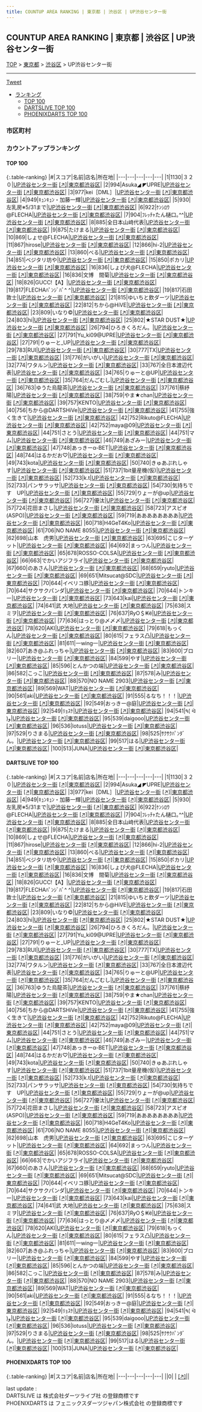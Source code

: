 ```yaml
---
title: COUNTUP AREA RANKING | 東京都 | 渋谷区 | UP渋谷センター街
---
```

## COUNTUP AREA RANKING | 東京都 | 渋谷区 | UP渋谷センター街

[TOP](/darts/rank/) > [東京都](/darts/rank/東京都/) > [渋谷区](/darts/rank/東京都/渋谷区/) > UP渋谷センター街

___

<a href="https://twitter.com/share?ref_src=twsrc%5Etfw" data-text="COUNTUP AREA RANKING | 東京都渋谷区UP渋谷センター街" class="twitter-share-button" data-hashtags="DARTSLIVE,PHOENIXDARTS,darts,ダーツ" data-show-count="false">Tweet</a>

* [ランキング](#カウントアップランキング)
    * [TOP 100](#top-100)
    * [DARTSLIVE TOP 100](#dartslive-top-100)
    * [PHOENIXDARTS TOP 100](#phoenixdarts-top-100)

### 市区町村

<ul>

</ul>

### カウントアップランキング

#### TOP 100



{:.table-ranking}
|#|スコア|名前|店名|所在地|
|---|---|---|---|---|
|1|1130|<span class="rank-name-dl">３２０</span>|<a href="/darts/rank/shops/405eb633b169baaf25d56fb0e5c39bac.html">UP渋谷センター街</a> <a href="https://search.dartslive.com/jp/shop/405eb633b169baaf25d56fb0e5c39bac">[↗]</a>|<a href="/darts/rank/東京都/渋谷区">東京都渋谷区</a>|
|2|994|<span class="rank-name-dl">Asuka◢ ◤UPRE</span>|<a href="/darts/rank/shops/405eb633b169baaf25d56fb0e5c39bac.html">UP渋谷センター街</a> <a href="https://search.dartslive.com/jp/shop/405eb633b169baaf25d56fb0e5c39bac">[↗]</a>|<a href="/darts/rank/東京都/渋谷区">東京都渋谷区</a>|
|3|977|<span class="rank-name-dl">kei［DML］</span>|<a href="/darts/rank/shops/405eb633b169baaf25d56fb0e5c39bac.html">UP渋谷センター街</a> <a href="https://search.dartslive.com/jp/shop/405eb633b169baaf25d56fb0e5c39bac">[↗]</a>|<a href="/darts/rank/東京都/渋谷区">東京都渋谷区</a>|
|4|949|<span class="rank-name-dl">ｷｭﾝｷｭﾝ・加藤一輝</span>|<a href="/darts/rank/shops/405eb633b169baaf25d56fb0e5c39bac.html">UP渋谷センター街</a> <a href="https://search.dartslive.com/jp/shop/405eb633b169baaf25d56fb0e5c39bac">[↗]</a>|<a href="/darts/rank/東京都/渋谷区">東京都渋谷区</a>|
|5|930|<span class="rank-name-dl">左乳房※5/31まで</span>|<a href="/darts/rank/shops/405eb633b169baaf25d56fb0e5c39bac.html">UP渋谷センター街</a> <a href="https://search.dartslive.com/jp/shop/405eb633b169baaf25d56fb0e5c39bac">[↗]</a>|<a href="/darts/rank/東京都/渋谷区">東京都渋谷区</a>|
|6|922|<span class="rank-name-dl">ｹﾝｼﾛｳ@FLECHA</span>|<a href="/darts/rank/shops/405eb633b169baaf25d56fb0e5c39bac.html">UP渋谷センター街</a> <a href="https://search.dartslive.com/jp/shop/405eb633b169baaf25d56fb0e5c39bac">[↗]</a>|<a href="/darts/rank/東京都/渋谷区">東京都渋谷区</a>|
|7|904|<span class="rank-name-dl">ﾌﾚｯﾁｬたん樋口｡^^</span>|<a href="/darts/rank/shops/405eb633b169baaf25d56fb0e5c39bac.html">UP渋谷センター街</a> <a href="https://search.dartslive.com/jp/shop/405eb633b169baaf25d56fb0e5c39bac">[↗]</a>|<a href="/darts/rank/東京都/渋谷区">東京都渋谷区</a>|
|8|885|<span class="rank-name-dl">全日本山﨑代表</span>|<a href="/darts/rank/shops/405eb633b169baaf25d56fb0e5c39bac.html">UP渋谷センター街</a> <a href="https://search.dartslive.com/jp/shop/405eb633b169baaf25d56fb0e5c39bac">[↗]</a>|<a href="/darts/rank/東京都/渋谷区">東京都渋谷区</a>|
|9|875|<span class="rank-name-dl">たけまる</span>|<a href="/darts/rank/shops/405eb633b169baaf25d56fb0e5c39bac.html">UP渋谷センター街</a> <a href="https://search.dartslive.com/jp/shop/405eb633b169baaf25d56fb0e5c39bac">[↗]</a>|<a href="/darts/rank/東京都/渋谷区">東京都渋谷区</a>|
|10|869|<span class="rank-name-dl">しょせ@FLECHA</span>|<a href="/darts/rank/shops/405eb633b169baaf25d56fb0e5c39bac.html">UP渋谷センター街</a> <a href="https://search.dartslive.com/jp/shop/405eb633b169baaf25d56fb0e5c39bac">[↗]</a>|<a href="/darts/rank/東京都/渋谷区">東京都渋谷区</a>|
|11|867|<span class="rank-name-dl">hirose</span>|<a href="/darts/rank/shops/405eb633b169baaf25d56fb0e5c39bac.html">UP渋谷センター街</a> <a href="https://search.dartslive.com/jp/shop/405eb633b169baaf25d56fb0e5c39bac">[↗]</a>|<a href="/darts/rank/東京都/渋谷区">東京都渋谷区</a>|
|12|866|<span class="rank-name-dl">hi-2</span>|<a href="/darts/rank/shops/405eb633b169baaf25d56fb0e5c39bac.html">UP渋谷センター街</a> <a href="https://search.dartslive.com/jp/shop/405eb633b169baaf25d56fb0e5c39bac">[↗]</a>|<a href="/darts/rank/東京都/渋谷区">東京都渋谷区</a>|
|13|860|<span class="rank-name-dl">べる</span>|<a href="/darts/rank/shops/405eb633b169baaf25d56fb0e5c39bac.html">UP渋谷センター街</a> <a href="https://search.dartslive.com/jp/shop/405eb633b169baaf25d56fb0e5c39bac">[↗]</a>|<a href="/darts/rank/東京都/渋谷区">東京都渋谷区</a>|
|14|851|<span class="rank-name-dl">ベジタリ坊や</span>|<a href="/darts/rank/shops/405eb633b169baaf25d56fb0e5c39bac.html">UP渋谷センター街</a> <a href="https://search.dartslive.com/jp/shop/405eb633b169baaf25d56fb0e5c39bac">[↗]</a>|<a href="/darts/rank/東京都/渋谷区">東京都渋谷区</a>|
|15|850|<span class="rank-name-dl">ポカリ</span>|<a href="/darts/rank/shops/405eb633b169baaf25d56fb0e5c39bac.html">UP渋谷センター街</a> <a href="https://search.dartslive.com/jp/shop/405eb633b169baaf25d56fb0e5c39bac">[↗]</a>|<a href="/darts/rank/東京都/渋谷区">東京都渋谷区</a>|
|16|836|<span class="rank-name-dl">しょぴ犬@FLECHA</span>|<a href="/darts/rank/shops/405eb633b169baaf25d56fb0e5c39bac.html">UP渋谷センター街</a> <a href="https://search.dartslive.com/jp/shop/405eb633b169baaf25d56fb0e5c39bac">[↗]</a>|<a href="/darts/rank/東京都/渋谷区">東京都渋谷区</a>|
|16|836|<span class="rank-name-dl">文博　間菊</span>|<a href="/darts/rank/shops/405eb633b169baaf25d56fb0e5c39bac.html">UP渋谷センター街</a> <a href="https://search.dartslive.com/jp/shop/405eb633b169baaf25d56fb0e5c39bac">[↗]</a>|<a href="/darts/rank/東京都/渋谷区">東京都渋谷区</a>|
|18|826|<span class="rank-name-dl">GUCC!【A】</span>|<a href="/darts/rank/shops/405eb633b169baaf25d56fb0e5c39bac.html">UP渋谷センター街</a> <a href="https://search.dartslive.com/jp/shop/405eb633b169baaf25d56fb0e5c39bac">[↗]</a>|<a href="/darts/rank/東京都/渋谷区">東京都渋谷区</a>|
|19|817|<span class="rank-name-dl">FLECHAﾊﾟﾝｼﾞﾊﾞ^ ^</span>|<a href="/darts/rank/shops/405eb633b169baaf25d56fb0e5c39bac.html">UP渋谷センター街</a> <a href="https://search.dartslive.com/jp/shop/405eb633b169baaf25d56fb0e5c39bac">[↗]</a>|<a href="/darts/rank/東京都/渋谷区">東京都渋谷区</a>|
|19|817|<span class="rank-name-dl">石田 敦士</span>|<a href="/darts/rank/shops/405eb633b169baaf25d56fb0e5c39bac.html">UP渋谷センター街</a> <a href="https://search.dartslive.com/jp/shop/405eb633b169baaf25d56fb0e5c39bac">[↗]</a>|<a href="/darts/rank/東京都/渋谷区">東京都渋谷区</a>|
|21|815|<span class="rank-name-dl">ゆいちと飲ダーツ</span>|<a href="/darts/rank/shops/405eb633b169baaf25d56fb0e5c39bac.html">UP渋谷センター街</a> <a href="https://search.dartslive.com/jp/shop/405eb633b169baaf25d56fb0e5c39bac">[↗]</a>|<a href="/darts/rank/東京都/渋谷区">東京都渋谷区</a>|
|22|812|<span class="rank-name-dl">ちから@HiVE</span>|<a href="/darts/rank/shops/405eb633b169baaf25d56fb0e5c39bac.html">UP渋谷センター街</a> <a href="https://search.dartslive.com/jp/shop/405eb633b169baaf25d56fb0e5c39bac">[↗]</a>|<a href="/darts/rank/東京都/渋谷区">東京都渋谷区</a>|
|23|809|<span class="rank-name-dl">いなり©</span>|<a href="/darts/rank/shops/405eb633b169baaf25d56fb0e5c39bac.html">UP渋谷センター街</a> <a href="https://search.dartslive.com/jp/shop/405eb633b169baaf25d56fb0e5c39bac">[↗]</a>|<a href="/darts/rank/東京都/渋谷区">東京都渋谷区</a>|
|24|803|<span class="rank-name-dl">hi</span>|<a href="/darts/rank/shops/405eb633b169baaf25d56fb0e5c39bac.html">UP渋谷センター街</a> <a href="https://search.dartslive.com/jp/shop/405eb633b169baaf25d56fb0e5c39bac">[↗]</a>|<a href="/darts/rank/東京都/渋谷区">東京都渋谷区</a>|
|25|802|<span class="rank-name-dl">★STAR DUST★</span>|<a href="/darts/rank/shops/405eb633b169baaf25d56fb0e5c39bac.html">UP渋谷センター街</a> <a href="https://search.dartslive.com/jp/shop/405eb633b169baaf25d56fb0e5c39bac">[↗]</a>|<a href="/darts/rank/東京都/渋谷区">東京都渋谷区</a>|
|26|794|<span class="rank-name-dl">ひろきくろだん。</span>|<a href="/darts/rank/shops/405eb633b169baaf25d56fb0e5c39bac.html">UP渋谷センター街</a> <a href="https://search.dartslive.com/jp/shop/405eb633b169baaf25d56fb0e5c39bac">[↗]</a>|<a href="/darts/rank/東京都/渋谷区">東京都渋谷区</a>|
|27|791|<span class="rank-name-dl">Yu_ki09@UPRE</span>|<a href="/darts/rank/shops/405eb633b169baaf25d56fb0e5c39bac.html">UP渋谷センター街</a> <a href="https://search.dartslive.com/jp/shop/405eb633b169baaf25d56fb0e5c39bac">[↗]</a>|<a href="/darts/rank/東京都/渋谷区">東京都渋谷区</a>|
|27|791|<span class="rank-name-dl">りゅーと_UP</span>|<a href="/darts/rank/shops/405eb633b169baaf25d56fb0e5c39bac.html">UP渋谷センター街</a> <a href="https://search.dartslive.com/jp/shop/405eb633b169baaf25d56fb0e5c39bac">[↗]</a>|<a href="/darts/rank/東京都/渋谷区">東京都渋谷区</a>|
|29|783|<span class="rank-name-dl">RUI</span>|<a href="/darts/rank/shops/405eb633b169baaf25d56fb0e5c39bac.html">UP渋谷センター街</a> <a href="https://search.dartslive.com/jp/shop/405eb633b169baaf25d56fb0e5c39bac">[↗]</a>|<a href="/darts/rank/東京都/渋谷区">東京都渋谷区</a>|
|30|777|<span class="rank-name-dl">TX</span>|<a href="/darts/rank/shops/405eb633b169baaf25d56fb0e5c39bac.html">UP渋谷センター街</a> <a href="https://search.dartslive.com/jp/shop/405eb633b169baaf25d56fb0e5c39bac">[↗]</a>|<a href="/darts/rank/東京都/渋谷区">東京都渋谷区</a>|
|31|776|<span class="rank-name-dl">がいがい</span>|<a href="/darts/rank/shops/405eb633b169baaf25d56fb0e5c39bac.html">UP渋谷センター街</a> <a href="https://search.dartslive.com/jp/shop/405eb633b169baaf25d56fb0e5c39bac">[↗]</a>|<a href="/darts/rank/東京都/渋谷区">東京都渋谷区</a>|
|32|774|<span class="rank-name-dl">ワタルン</span>|<a href="/darts/rank/shops/405eb633b169baaf25d56fb0e5c39bac.html">UP渋谷センター街</a> <a href="https://search.dartslive.com/jp/shop/405eb633b169baaf25d56fb0e5c39bac">[↗]</a>|<a href="/darts/rank/東京都/渋谷区">東京都渋谷区</a>|
|33|767|<span class="rank-name-dl">全日本渡辺代表</span>|<a href="/darts/rank/shops/405eb633b169baaf25d56fb0e5c39bac.html">UP渋谷センター街</a> <a href="https://search.dartslive.com/jp/shop/405eb633b169baaf25d56fb0e5c39bac">[↗]</a>|<a href="/darts/rank/東京都/渋谷区">東京都渋谷区</a>|
|34|765|<span class="rank-name-dl">りゅーと@UP</span>|<a href="/darts/rank/shops/405eb633b169baaf25d56fb0e5c39bac.html">UP渋谷センター街</a> <a href="https://search.dartslive.com/jp/shop/405eb633b169baaf25d56fb0e5c39bac">[↗]</a>|<a href="/darts/rank/東京都/渋谷区">東京都渋谷区</a>|
|35|764|<span class="rank-name-dl">だんごむし</span>|<a href="/darts/rank/shops/405eb633b169baaf25d56fb0e5c39bac.html">UP渋谷センター街</a> <a href="https://search.dartslive.com/jp/shop/405eb633b169baaf25d56fb0e5c39bac">[↗]</a>|<a href="/darts/rank/東京都/渋谷区">東京都渋谷区</a>|
|36|763|<span class="rank-name-dl">ゆうた烏龍茶</span>|<a href="/darts/rank/shops/405eb633b169baaf25d56fb0e5c39bac.html">UP渋谷センター街</a> <a href="https://search.dartslive.com/jp/shop/405eb633b169baaf25d56fb0e5c39bac">[↗]</a>|<a href="/darts/rank/東京都/渋谷区">東京都渋谷区</a>|
|37|761|<span class="rank-name-dl">蔡紓陽</span>|<a href="/darts/rank/shops/405eb633b169baaf25d56fb0e5c39bac.html">UP渋谷センター街</a> <a href="https://search.dartslive.com/jp/shop/405eb633b169baaf25d56fb0e5c39bac">[↗]</a>|<a href="/darts/rank/東京都/渋谷区">東京都渋谷区</a>|
|38|759|<span class="rank-name-dl">やま★chan</span>|<a href="/darts/rank/shops/405eb633b169baaf25d56fb0e5c39bac.html">UP渋谷センター街</a> <a href="https://search.dartslive.com/jp/shop/405eb633b169baaf25d56fb0e5c39bac">[↗]</a>|<a href="/darts/rank/東京都/渋谷区">東京都渋谷区</a>|
|39|757|<span class="rank-name-dl">KENTO</span>|<a href="/darts/rank/shops/405eb633b169baaf25d56fb0e5c39bac.html">UP渋谷センター街</a> <a href="https://search.dartslive.com/jp/shop/405eb633b169baaf25d56fb0e5c39bac">[↗]</a>|<a href="/darts/rank/東京都/渋谷区">東京都渋谷区</a>|
|40|756|<span class="rank-name-dl">ちから@DARTSHiVe</span>|<a href="/darts/rank/shops/405eb633b169baaf25d56fb0e5c39bac.html">UP渋谷センター街</a> <a href="https://search.dartslive.com/jp/shop/405eb633b169baaf25d56fb0e5c39bac">[↗]</a>|<a href="/darts/rank/東京都/渋谷区">東京都渋谷区</a>|
|41|755|<span class="rank-name-dl">強く生きて</span>|<a href="/darts/rank/shops/405eb633b169baaf25d56fb0e5c39bac.html">UP渋谷センター街</a> <a href="https://search.dartslive.com/jp/shop/405eb633b169baaf25d56fb0e5c39bac">[↗]</a>|<a href="/darts/rank/東京都/渋谷区">東京都渋谷区</a>|
|42|752|<span class="rank-name-dl">Rikuto@FLECHA</span>|<a href="/darts/rank/shops/405eb633b169baaf25d56fb0e5c39bac.html">UP渋谷センター街</a> <a href="https://search.dartslive.com/jp/shop/405eb633b169baaf25d56fb0e5c39bac">[↗]</a>|<a href="/darts/rank/東京都/渋谷区">東京都渋谷区</a>|
|42|752|<span class="rank-name-dl">maya@09</span>|<a href="/darts/rank/shops/405eb633b169baaf25d56fb0e5c39bac.html">UP渋谷センター街</a> <a href="https://search.dartslive.com/jp/shop/405eb633b169baaf25d56fb0e5c39bac">[↗]</a>|<a href="/darts/rank/東京都/渋谷区">東京都渋谷区</a>|
|44|751|<span class="rank-name-dl">さとう</span>|<a href="/darts/rank/shops/405eb633b169baaf25d56fb0e5c39bac.html">UP渋谷センター街</a> <a href="https://search.dartslive.com/jp/shop/405eb633b169baaf25d56fb0e5c39bac">[↗]</a>|<a href="/darts/rank/東京都/渋谷区">東京都渋谷区</a>|
|44|751|<span class="rank-name-dl">マム</span>|<a href="/darts/rank/shops/405eb633b169baaf25d56fb0e5c39bac.html">UP渋谷センター街</a> <a href="https://search.dartslive.com/jp/shop/405eb633b169baaf25d56fb0e5c39bac">[↗]</a>|<a href="/darts/rank/東京都/渋谷区">東京都渋谷区</a>|
|46|749|<span class="rank-name-dl">あざみー</span>|<a href="/darts/rank/shops/405eb633b169baaf25d56fb0e5c39bac.html">UP渋谷センター街</a> <a href="https://search.dartslive.com/jp/shop/405eb633b169baaf25d56fb0e5c39bac">[↗]</a>|<a href="/darts/rank/東京都/渋谷区">東京都渋谷区</a>|
|47|748|<span class="rank-name-dl">あっきーα-BET</span>|<a href="/darts/rank/shops/405eb633b169baaf25d56fb0e5c39bac.html">UP渋谷センター街</a> <a href="https://search.dartslive.com/jp/shop/405eb633b169baaf25d56fb0e5c39bac">[↗]</a>|<a href="/darts/rank/東京都/渋谷区">東京都渋谷区</a>|
|48|744|<span class="rank-name-dl">はるかだお♡</span>|<a href="/darts/rank/shops/405eb633b169baaf25d56fb0e5c39bac.html">UP渋谷センター街</a> <a href="https://search.dartslive.com/jp/shop/405eb633b169baaf25d56fb0e5c39bac">[↗]</a>|<a href="/darts/rank/東京都/渋谷区">東京都渋谷区</a>|
|49|743|<span class="rank-name-dl">kota</span>|<a href="/darts/rank/shops/405eb633b169baaf25d56fb0e5c39bac.html">UP渋谷センター街</a> <a href="https://search.dartslive.com/jp/shop/405eb633b169baaf25d56fb0e5c39bac">[↗]</a>|<a href="/darts/rank/東京都/渋谷区">東京都渋谷区</a>|
|50|740|<span class="rank-name-dl">きゅあぷれしゃす</span>|<a href="/darts/rank/shops/405eb633b169baaf25d56fb0e5c39bac.html">UP渋谷センター街</a> <a href="https://search.dartslive.com/jp/shop/405eb633b169baaf25d56fb0e5c39bac">[↗]</a>|<a href="/darts/rank/東京都/渋谷区">東京都渋谷区</a>|
|51|737|<span class="rank-name-dl">1bit量産機(仮)</span>|<a href="/darts/rank/shops/405eb633b169baaf25d56fb0e5c39bac.html">UP渋谷センター街</a> <a href="https://search.dartslive.com/jp/shop/405eb633b169baaf25d56fb0e5c39bac">[↗]</a>|<a href="/darts/rank/東京都/渋谷区">東京都渋谷区</a>|
|52|733|<span class="rank-name-dl">k.t</span>|<a href="/darts/rank/shops/405eb633b169baaf25d56fb0e5c39bac.html">UP渋谷センター街</a> <a href="https://search.dartslive.com/jp/shop/405eb633b169baaf25d56fb0e5c39bac">[↗]</a>|<a href="/darts/rank/東京都/渋谷区">東京都渋谷区</a>|
|52|733|<span class="rank-name-dl">パンサラッサ</span>|<a href="/darts/rank/shops/405eb633b169baaf25d56fb0e5c39bac.html">UP渋谷センター街</a> <a href="https://search.dartslive.com/jp/shop/405eb633b169baaf25d56fb0e5c39bac">[↗]</a>|<a href="/darts/rank/東京都/渋谷区">東京都渋谷区</a>|
|54|730|<span class="rank-name-dl">気持ちです　UP</span>|<a href="/darts/rank/shops/405eb633b169baaf25d56fb0e5c39bac.html">UP渋谷センター街</a> <a href="https://search.dartslive.com/jp/shop/405eb633b169baaf25d56fb0e5c39bac">[↗]</a>|<a href="/darts/rank/東京都/渋谷区">東京都渋谷区</a>|
|55|729|<span class="rank-name-dl">りょーが@up</span>|<a href="/darts/rank/shops/405eb633b169baaf25d56fb0e5c39bac.html">UP渋谷センター街</a> <a href="https://search.dartslive.com/jp/shop/405eb633b169baaf25d56fb0e5c39bac">[↗]</a>|<a href="/darts/rank/東京都/渋谷区">東京都渋谷区</a>|
|56|727|<span class="rank-name-dl">優汰</span>|<a href="/darts/rank/shops/405eb633b169baaf25d56fb0e5c39bac.html">UP渋谷センター街</a> <a href="https://search.dartslive.com/jp/shop/405eb633b169baaf25d56fb0e5c39bac">[↗]</a>|<a href="/darts/rank/東京都/渋谷区">東京都渋谷区</a>|
|57|724|<span class="rank-name-dl">花田まさし</span>|<a href="/darts/rank/shops/405eb633b169baaf25d56fb0e5c39bac.html">UP渋谷センター街</a> <a href="https://search.dartslive.com/jp/shop/405eb633b169baaf25d56fb0e5c39bac">[↗]</a>|<a href="/darts/rank/東京都/渋谷区">東京都渋谷区</a>|
|58|723|<span class="rank-name-dl">アスピオ(ASPO)</span>|<a href="/darts/rank/shops/405eb633b169baaf25d56fb0e5c39bac.html">UP渋谷センター街</a> <a href="https://search.dartslive.com/jp/shop/405eb633b169baaf25d56fb0e5c39bac">[↗]</a>|<a href="/darts/rank/東京都/渋谷区">東京都渋谷区</a>|
|59|719|<span class="rank-name-dl">ああああああああ</span>|<a href="/darts/rank/shops/405eb633b169baaf25d56fb0e5c39bac.html">UP渋谷センター街</a> <a href="https://search.dartslive.com/jp/shop/405eb633b169baaf25d56fb0e5c39bac">[↗]</a>|<a href="/darts/rank/東京都/渋谷区">東京都渋谷区</a>|
|60|718|<span class="rank-name-dl">H4GeT4Ko</span>|<a href="/darts/rank/shops/405eb633b169baaf25d56fb0e5c39bac.html">UP渋谷センター街</a> <a href="https://search.dartslive.com/jp/shop/405eb633b169baaf25d56fb0e5c39bac">[↗]</a>|<a href="/darts/rank/東京都/渋谷区">東京都渋谷区</a>|
|61|706|<span class="rank-name-dl">NO NAME 8055</span>|<a href="/darts/rank/shops/405eb633b169baaf25d56fb0e5c39bac.html">UP渋谷センター街</a> <a href="https://search.dartslive.com/jp/shop/405eb633b169baaf25d56fb0e5c39bac">[↗]</a>|<a href="/darts/rank/東京都/渋谷区">東京都渋谷区</a>|
|62|698|<span class="rank-name-dl">山本　虎男</span>|<a href="/darts/rank/shops/405eb633b169baaf25d56fb0e5c39bac.html">UP渋谷センター街</a> <a href="https://search.dartslive.com/jp/shop/405eb633b169baaf25d56fb0e5c39bac">[↗]</a>|<a href="/darts/rank/東京都/渋谷区">東京都渋谷区</a>|
|63|695|<span class="rank-name-dl">こじターゲット</span>|<a href="/darts/rank/shops/405eb633b169baaf25d56fb0e5c39bac.html">UP渋谷センター街</a> <a href="https://search.dartslive.com/jp/shop/405eb633b169baaf25d56fb0e5c39bac">[↗]</a>|<a href="/darts/rank/東京都/渋谷区">東京都渋谷区</a>|
|64|692|<span class="rank-name-dl">まっつん</span>|<a href="/darts/rank/shops/405eb633b169baaf25d56fb0e5c39bac.html">UP渋谷センター街</a> <a href="https://search.dartslive.com/jp/shop/405eb633b169baaf25d56fb0e5c39bac">[↗]</a>|<a href="/darts/rank/東京都/渋谷区">東京都渋谷区</a>|
|65|678|<span class="rank-name-dl">ROSSO-COLSA</span>|<a href="/darts/rank/shops/405eb633b169baaf25d56fb0e5c39bac.html">UP渋谷センター街</a> <a href="https://search.dartslive.com/jp/shop/405eb633b169baaf25d56fb0e5c39bac">[↗]</a>|<a href="/darts/rank/東京都/渋谷区">東京都渋谷区</a>|
|66|663|<span class="rank-name-dl">でかいアジフライ</span>|<a href="/darts/rank/shops/405eb633b169baaf25d56fb0e5c39bac.html">UP渋谷センター街</a> <a href="https://search.dartslive.com/jp/shop/405eb633b169baaf25d56fb0e5c39bac">[↗]</a>|<a href="/darts/rank/東京都/渋谷区">東京都渋谷区</a>|
|67|660|<span class="rank-name-dl">のあさん</span>|<a href="/darts/rank/shops/405eb633b169baaf25d56fb0e5c39bac.html">UP渋谷センター街</a> <a href="https://search.dartslive.com/jp/shop/405eb633b169baaf25d56fb0e5c39bac">[↗]</a>|<a href="/darts/rank/東京都/渋谷区">東京都渋谷区</a>|
|68|659|<span class="rank-name-dl">ryuto</span>|<a href="/darts/rank/shops/405eb633b169baaf25d56fb0e5c39bac.html">UP渋谷センター街</a> <a href="https://search.dartslive.com/jp/shop/405eb633b169baaf25d56fb0e5c39bac">[↗]</a>|<a href="/darts/rank/東京都/渋谷区">東京都渋谷区</a>|
|69|651|<span class="rank-name-dl">Mitsucat@SDC</span>|<a href="/darts/rank/shops/405eb633b169baaf25d56fb0e5c39bac.html">UP渋谷センター街</a> <a href="https://search.dartslive.com/jp/shop/405eb633b169baaf25d56fb0e5c39bac">[↗]</a>|<a href="/darts/rank/東京都/渋谷区">東京都渋谷区</a>|
|70|644|<span class="rank-name-dl">イベリコ豚</span>|<a href="/darts/rank/shops/405eb633b169baaf25d56fb0e5c39bac.html">UP渋谷センター街</a> <a href="https://search.dartslive.com/jp/shop/405eb633b169baaf25d56fb0e5c39bac">[↗]</a>|<a href="/darts/rank/東京都/渋谷区">東京都渋谷区</a>|
|70|644|<span class="rank-name-dl">サクサクパンダ</span>|<a href="/darts/rank/shops/405eb633b169baaf25d56fb0e5c39bac.html">UP渋谷センター街</a> <a href="https://search.dartslive.com/jp/shop/405eb633b169baaf25d56fb0e5c39bac">[↗]</a>|<a href="/darts/rank/東京都/渋谷区">東京都渋谷区</a>|
|70|644|<span class="rank-name-dl">トンキー</span>|<a href="/darts/rank/shops/405eb633b169baaf25d56fb0e5c39bac.html">UP渋谷センター街</a> <a href="https://search.dartslive.com/jp/shop/405eb633b169baaf25d56fb0e5c39bac">[↗]</a>|<a href="/darts/rank/東京都/渋谷区">東京都渋谷区</a>|
|73|643|<span class="rank-name-dl">kai</span>|<a href="/darts/rank/shops/405eb633b169baaf25d56fb0e5c39bac.html">UP渋谷センター街</a> <a href="https://search.dartslive.com/jp/shop/405eb633b169baaf25d56fb0e5c39bac">[↗]</a>|<a href="/darts/rank/東京都/渋谷区">東京都渋谷区</a>|
|74|641|<span class="rank-name-dl">武 大地</span>|<a href="/darts/rank/shops/405eb633b169baaf25d56fb0e5c39bac.html">UP渋谷センター街</a> <a href="https://search.dartslive.com/jp/shop/405eb633b169baaf25d56fb0e5c39bac">[↗]</a>|<a href="/darts/rank/東京都/渋谷区">東京都渋谷区</a>|
|75|638|<span class="rank-name-dl">スミヲ</span>|<a href="/darts/rank/shops/405eb633b169baaf25d56fb0e5c39bac.html">UP渋谷センター街</a> <a href="https://search.dartslive.com/jp/shop/405eb633b169baaf25d56fb0e5c39bac">[↗]</a>|<a href="/darts/rank/東京都/渋谷区">東京都渋谷区</a>|
|76|637|<span class="rank-name-dl">ЯуО＄₭ё</span>|<a href="/darts/rank/shops/405eb633b169baaf25d56fb0e5c39bac.html">UP渋谷センター街</a> <a href="https://search.dartslive.com/jp/shop/405eb633b169baaf25d56fb0e5c39bac">[↗]</a>|<a href="/darts/rank/東京都/渋谷区">東京都渋谷区</a>|
|77|636|<span class="rank-name-dl">はっとり@〆〆〆</span>|<a href="/darts/rank/shops/405eb633b169baaf25d56fb0e5c39bac.html">UP渋谷センター街</a> <a href="https://search.dartslive.com/jp/shop/405eb633b169baaf25d56fb0e5c39bac">[↗]</a>|<a href="/darts/rank/東京都/渋谷区">東京都渋谷区</a>|
|78|620|<span class="rank-name-dl">АKI</span>|<a href="/darts/rank/shops/405eb633b169baaf25d56fb0e5c39bac.html">UP渋谷センター街</a> <a href="https://search.dartslive.com/jp/shop/405eb633b169baaf25d56fb0e5c39bac">[↗]</a>|<a href="/darts/rank/東京都/渋谷区">東京都渋谷区</a>|
|79|618|<span class="rank-name-dl">もっくん</span>|<a href="/darts/rank/shops/405eb633b169baaf25d56fb0e5c39bac.html">UP渋谷センター街</a> <a href="https://search.dartslive.com/jp/shop/405eb633b169baaf25d56fb0e5c39bac">[↗]</a>|<a href="/darts/rank/東京都/渋谷区">東京都渋谷区</a>|
|80|615|<span class="rank-name-dl">フェラス凸</span>|<a href="/darts/rank/shops/405eb633b169baaf25d56fb0e5c39bac.html">UP渋谷センター街</a> <a href="https://search.dartslive.com/jp/shop/405eb633b169baaf25d56fb0e5c39bac">[↗]</a>|<a href="/darts/rank/東京都/渋谷区">東京都渋谷区</a>|
|81|611|<span class="rank-name-dl">一wing一</span>|<a href="/darts/rank/shops/405eb633b169baaf25d56fb0e5c39bac.html">UP渋谷センター街</a> <a href="https://search.dartslive.com/jp/shop/405eb633b169baaf25d56fb0e5c39bac">[↗]</a>|<a href="/darts/rank/東京都/渋谷区">東京都渋谷区</a>|
|82|607|<span class="rank-name-dl">あき@ふれっちゃ</span>|<a href="/darts/rank/shops/405eb633b169baaf25d56fb0e5c39bac.html">UP渋谷センター街</a> <a href="https://search.dartslive.com/jp/shop/405eb633b169baaf25d56fb0e5c39bac">[↗]</a>|<a href="/darts/rank/東京都/渋谷区">東京都渋谷区</a>|
|83|600|<span class="rank-name-dl">ブロリー</span>|<a href="/darts/rank/shops/405eb633b169baaf25d56fb0e5c39bac.html">UP渋谷センター街</a> <a href="https://search.dartslive.com/jp/shop/405eb633b169baaf25d56fb0e5c39bac">[↗]</a>|<a href="/darts/rank/東京都/渋谷区">東京都渋谷区</a>|
|84|599|<span class="rank-name-dl">やす</span>|<a href="/darts/rank/shops/405eb633b169baaf25d56fb0e5c39bac.html">UP渋谷センター街</a> <a href="https://search.dartslive.com/jp/shop/405eb633b169baaf25d56fb0e5c39bac">[↗]</a>|<a href="/darts/rank/東京都/渋谷区">東京都渋谷区</a>|
|85|596|<span class="rank-name-dl">とんかつの端</span>|<a href="/darts/rank/shops/405eb633b169baaf25d56fb0e5c39bac.html">UP渋谷センター街</a> <a href="https://search.dartslive.com/jp/shop/405eb633b169baaf25d56fb0e5c39bac">[↗]</a>|<a href="/darts/rank/東京都/渋谷区">東京都渋谷区</a>|
|86|582|<span class="rank-name-dl">こっこ</span>|<a href="/darts/rank/shops/405eb633b169baaf25d56fb0e5c39bac.html">UP渋谷センター街</a> <a href="https://search.dartslive.com/jp/shop/405eb633b169baaf25d56fb0e5c39bac">[↗]</a>|<a href="/darts/rank/東京都/渋谷区">東京都渋谷区</a>|
|87|578|<span class="rank-name-dl">み</span>|<a href="/darts/rank/shops/405eb633b169baaf25d56fb0e5c39bac.html">UP渋谷センター街</a> <a href="https://search.dartslive.com/jp/shop/405eb633b169baaf25d56fb0e5c39bac">[↗]</a>|<a href="/darts/rank/東京都/渋谷区">東京都渋谷区</a>|
|88|570|<span class="rank-name-dl">NO NAME 2903</span>|<a href="/darts/rank/shops/405eb633b169baaf25d56fb0e5c39bac.html">UP渋谷センター街</a> <a href="https://search.dartslive.com/jp/shop/405eb633b169baaf25d56fb0e5c39bac">[↗]</a>|<a href="/darts/rank/東京都/渋谷区">東京都渋谷区</a>|
|89|569|<span class="rank-name-dl">WAT</span>|<a href="/darts/rank/shops/405eb633b169baaf25d56fb0e5c39bac.html">UP渋谷センター街</a> <a href="https://search.dartslive.com/jp/shop/405eb633b169baaf25d56fb0e5c39bac">[↗]</a>|<a href="/darts/rank/東京都/渋谷区">東京都渋谷区</a>|
|90|561|<span class="rank-name-dl">aki</span>|<a href="/darts/rank/shops/405eb633b169baaf25d56fb0e5c39bac.html">UP渋谷センター街</a> <a href="https://search.dartslive.com/jp/shop/405eb633b169baaf25d56fb0e5c39bac">[↗]</a>|<a href="/darts/rank/東京都/渋谷区">東京都渋谷区</a>|
|91|555|<span class="rank-name-dl">るなち！！！</span>|<a href="/darts/rank/shops/405eb633b169baaf25d56fb0e5c39bac.html">UP渋谷センター街</a> <a href="https://search.dartslive.com/jp/shop/405eb633b169baaf25d56fb0e5c39bac">[↗]</a>|<a href="/darts/rank/東京都/渋谷区">東京都渋谷区</a>|
|92|549|<span class="rank-name-dl">おっきー@庭</span>|<a href="/darts/rank/shops/405eb633b169baaf25d56fb0e5c39bac.html">UP渋谷センター街</a> <a href="https://search.dartslive.com/jp/shop/405eb633b169baaf25d56fb0e5c39bac">[↗]</a>|<a href="/darts/rank/東京都/渋谷区">東京都渋谷区</a>|
|92|549|<span class="rank-name-dl">ﾘｮｽｹ</span>|<a href="/darts/rank/shops/405eb633b169baaf25d56fb0e5c39bac.html">UP渋谷センター街</a> <a href="https://search.dartslive.com/jp/shop/405eb633b169baaf25d56fb0e5c39bac">[↗]</a>|<a href="/darts/rank/東京都/渋谷区">東京都渋谷区</a>|
|94|541|<span class="rank-name-dl">٩( ᐛ )و</span>|<a href="/darts/rank/shops/405eb633b169baaf25d56fb0e5c39bac.html">UP渋谷センター街</a> <a href="https://search.dartslive.com/jp/shop/405eb633b169baaf25d56fb0e5c39bac">[↗]</a>|<a href="/darts/rank/東京都/渋谷区">東京都渋谷区</a>|
|95|539|<span class="rank-name-dl">daigooo</span>|<a href="/darts/rank/shops/405eb633b169baaf25d56fb0e5c39bac.html">UP渋谷センター街</a> <a href="https://search.dartslive.com/jp/shop/405eb633b169baaf25d56fb0e5c39bac">[↗]</a>|<a href="/darts/rank/東京都/渋谷区">東京都渋谷区</a>|
|96|536|<span class="rank-name-dl">lotuss</span>|<a href="/darts/rank/shops/405eb633b169baaf25d56fb0e5c39bac.html">UP渋谷センター街</a> <a href="https://search.dartslive.com/jp/shop/405eb633b169baaf25d56fb0e5c39bac">[↗]</a>|<a href="/darts/rank/東京都/渋谷区">東京都渋谷区</a>|
|97|529|<span class="rank-name-dl">りさまる</span>|<a href="/darts/rank/shops/405eb633b169baaf25d56fb0e5c39bac.html">UP渋谷センター街</a> <a href="https://search.dartslive.com/jp/shop/405eb633b169baaf25d56fb0e5c39bac">[↗]</a>|<a href="/darts/rank/東京都/渋谷区">東京都渋谷区</a>|
|98|525|<span class="rank-name-dl">ｻｸｻｸﾊﾟﾝﾀﾞん。</span>|<a href="/darts/rank/shops/405eb633b169baaf25d56fb0e5c39bac.html">UP渋谷センター街</a> <a href="https://search.dartslive.com/jp/shop/405eb633b169baaf25d56fb0e5c39bac">[↗]</a>|<a href="/darts/rank/東京都/渋谷区">東京都渋谷区</a>|
|99|517|<span class="rank-name-dl">はる</span>|<a href="/darts/rank/shops/405eb633b169baaf25d56fb0e5c39bac.html">UP渋谷センター街</a> <a href="https://search.dartslive.com/jp/shop/405eb633b169baaf25d56fb0e5c39bac">[↗]</a>|<a href="/darts/rank/東京都/渋谷区">東京都渋谷区</a>|
|100|513|<span class="rank-name-dl">JUNA</span>|<a href="/darts/rank/shops/405eb633b169baaf25d56fb0e5c39bac.html">UP渋谷センター街</a> <a href="https://search.dartslive.com/jp/shop/405eb633b169baaf25d56fb0e5c39bac">[↗]</a>|<a href="/darts/rank/東京都/渋谷区">東京都渋谷区</a>|


#### DARTSLIVE TOP 100



{:.table-ranking}
|#|スコア|名前|店名|所在地|
|---|---|---|---|---|
|1|1130|<span class="rank-name-dl">３２０</span>|<a href="/darts/rank/shops/405eb633b169baaf25d56fb0e5c39bac.html">UP渋谷センター街</a> <a href="https://search.dartslive.com/jp/shop/405eb633b169baaf25d56fb0e5c39bac">[↗]</a>|<a href="/darts/rank/東京都/渋谷区">東京都渋谷区</a>|
|2|994|<span class="rank-name-dl">Asuka◢ ◤UPRE</span>|<a href="/darts/rank/shops/405eb633b169baaf25d56fb0e5c39bac.html">UP渋谷センター街</a> <a href="https://search.dartslive.com/jp/shop/405eb633b169baaf25d56fb0e5c39bac">[↗]</a>|<a href="/darts/rank/東京都/渋谷区">東京都渋谷区</a>|
|3|977|<span class="rank-name-dl">kei［DML］</span>|<a href="/darts/rank/shops/405eb633b169baaf25d56fb0e5c39bac.html">UP渋谷センター街</a> <a href="https://search.dartslive.com/jp/shop/405eb633b169baaf25d56fb0e5c39bac">[↗]</a>|<a href="/darts/rank/東京都/渋谷区">東京都渋谷区</a>|
|4|949|<span class="rank-name-dl">ｷｭﾝｷｭﾝ・加藤一輝</span>|<a href="/darts/rank/shops/405eb633b169baaf25d56fb0e5c39bac.html">UP渋谷センター街</a> <a href="https://search.dartslive.com/jp/shop/405eb633b169baaf25d56fb0e5c39bac">[↗]</a>|<a href="/darts/rank/東京都/渋谷区">東京都渋谷区</a>|
|5|930|<span class="rank-name-dl">左乳房※5/31まで</span>|<a href="/darts/rank/shops/405eb633b169baaf25d56fb0e5c39bac.html">UP渋谷センター街</a> <a href="https://search.dartslive.com/jp/shop/405eb633b169baaf25d56fb0e5c39bac">[↗]</a>|<a href="/darts/rank/東京都/渋谷区">東京都渋谷区</a>|
|6|922|<span class="rank-name-dl">ｹﾝｼﾛｳ@FLECHA</span>|<a href="/darts/rank/shops/405eb633b169baaf25d56fb0e5c39bac.html">UP渋谷センター街</a> <a href="https://search.dartslive.com/jp/shop/405eb633b169baaf25d56fb0e5c39bac">[↗]</a>|<a href="/darts/rank/東京都/渋谷区">東京都渋谷区</a>|
|7|904|<span class="rank-name-dl">ﾌﾚｯﾁｬたん樋口｡^^</span>|<a href="/darts/rank/shops/405eb633b169baaf25d56fb0e5c39bac.html">UP渋谷センター街</a> <a href="https://search.dartslive.com/jp/shop/405eb633b169baaf25d56fb0e5c39bac">[↗]</a>|<a href="/darts/rank/東京都/渋谷区">東京都渋谷区</a>|
|8|885|<span class="rank-name-dl">全日本山﨑代表</span>|<a href="/darts/rank/shops/405eb633b169baaf25d56fb0e5c39bac.html">UP渋谷センター街</a> <a href="https://search.dartslive.com/jp/shop/405eb633b169baaf25d56fb0e5c39bac">[↗]</a>|<a href="/darts/rank/東京都/渋谷区">東京都渋谷区</a>|
|9|875|<span class="rank-name-dl">たけまる</span>|<a href="/darts/rank/shops/405eb633b169baaf25d56fb0e5c39bac.html">UP渋谷センター街</a> <a href="https://search.dartslive.com/jp/shop/405eb633b169baaf25d56fb0e5c39bac">[↗]</a>|<a href="/darts/rank/東京都/渋谷区">東京都渋谷区</a>|
|10|869|<span class="rank-name-dl">しょせ@FLECHA</span>|<a href="/darts/rank/shops/405eb633b169baaf25d56fb0e5c39bac.html">UP渋谷センター街</a> <a href="https://search.dartslive.com/jp/shop/405eb633b169baaf25d56fb0e5c39bac">[↗]</a>|<a href="/darts/rank/東京都/渋谷区">東京都渋谷区</a>|
|11|867|<span class="rank-name-dl">hirose</span>|<a href="/darts/rank/shops/405eb633b169baaf25d56fb0e5c39bac.html">UP渋谷センター街</a> <a href="https://search.dartslive.com/jp/shop/405eb633b169baaf25d56fb0e5c39bac">[↗]</a>|<a href="/darts/rank/東京都/渋谷区">東京都渋谷区</a>|
|12|866|<span class="rank-name-dl">hi-2</span>|<a href="/darts/rank/shops/405eb633b169baaf25d56fb0e5c39bac.html">UP渋谷センター街</a> <a href="https://search.dartslive.com/jp/shop/405eb633b169baaf25d56fb0e5c39bac">[↗]</a>|<a href="/darts/rank/東京都/渋谷区">東京都渋谷区</a>|
|13|860|<span class="rank-name-dl">べる</span>|<a href="/darts/rank/shops/405eb633b169baaf25d56fb0e5c39bac.html">UP渋谷センター街</a> <a href="https://search.dartslive.com/jp/shop/405eb633b169baaf25d56fb0e5c39bac">[↗]</a>|<a href="/darts/rank/東京都/渋谷区">東京都渋谷区</a>|
|14|851|<span class="rank-name-dl">ベジタリ坊や</span>|<a href="/darts/rank/shops/405eb633b169baaf25d56fb0e5c39bac.html">UP渋谷センター街</a> <a href="https://search.dartslive.com/jp/shop/405eb633b169baaf25d56fb0e5c39bac">[↗]</a>|<a href="/darts/rank/東京都/渋谷区">東京都渋谷区</a>|
|15|850|<span class="rank-name-dl">ポカリ</span>|<a href="/darts/rank/shops/405eb633b169baaf25d56fb0e5c39bac.html">UP渋谷センター街</a> <a href="https://search.dartslive.com/jp/shop/405eb633b169baaf25d56fb0e5c39bac">[↗]</a>|<a href="/darts/rank/東京都/渋谷区">東京都渋谷区</a>|
|16|836|<span class="rank-name-dl">しょぴ犬@FLECHA</span>|<a href="/darts/rank/shops/405eb633b169baaf25d56fb0e5c39bac.html">UP渋谷センター街</a> <a href="https://search.dartslive.com/jp/shop/405eb633b169baaf25d56fb0e5c39bac">[↗]</a>|<a href="/darts/rank/東京都/渋谷区">東京都渋谷区</a>|
|16|836|<span class="rank-name-dl">文博　間菊</span>|<a href="/darts/rank/shops/405eb633b169baaf25d56fb0e5c39bac.html">UP渋谷センター街</a> <a href="https://search.dartslive.com/jp/shop/405eb633b169baaf25d56fb0e5c39bac">[↗]</a>|<a href="/darts/rank/東京都/渋谷区">東京都渋谷区</a>|
|18|826|<span class="rank-name-dl">GUCC!【A】</span>|<a href="/darts/rank/shops/405eb633b169baaf25d56fb0e5c39bac.html">UP渋谷センター街</a> <a href="https://search.dartslive.com/jp/shop/405eb633b169baaf25d56fb0e5c39bac">[↗]</a>|<a href="/darts/rank/東京都/渋谷区">東京都渋谷区</a>|
|19|817|<span class="rank-name-dl">FLECHAﾊﾟﾝｼﾞﾊﾞ^ ^</span>|<a href="/darts/rank/shops/405eb633b169baaf25d56fb0e5c39bac.html">UP渋谷センター街</a> <a href="https://search.dartslive.com/jp/shop/405eb633b169baaf25d56fb0e5c39bac">[↗]</a>|<a href="/darts/rank/東京都/渋谷区">東京都渋谷区</a>|
|19|817|<span class="rank-name-dl">石田 敦士</span>|<a href="/darts/rank/shops/405eb633b169baaf25d56fb0e5c39bac.html">UP渋谷センター街</a> <a href="https://search.dartslive.com/jp/shop/405eb633b169baaf25d56fb0e5c39bac">[↗]</a>|<a href="/darts/rank/東京都/渋谷区">東京都渋谷区</a>|
|21|815|<span class="rank-name-dl">ゆいちと飲ダーツ</span>|<a href="/darts/rank/shops/405eb633b169baaf25d56fb0e5c39bac.html">UP渋谷センター街</a> <a href="https://search.dartslive.com/jp/shop/405eb633b169baaf25d56fb0e5c39bac">[↗]</a>|<a href="/darts/rank/東京都/渋谷区">東京都渋谷区</a>|
|22|812|<span class="rank-name-dl">ちから@HiVE</span>|<a href="/darts/rank/shops/405eb633b169baaf25d56fb0e5c39bac.html">UP渋谷センター街</a> <a href="https://search.dartslive.com/jp/shop/405eb633b169baaf25d56fb0e5c39bac">[↗]</a>|<a href="/darts/rank/東京都/渋谷区">東京都渋谷区</a>|
|23|809|<span class="rank-name-dl">いなり©</span>|<a href="/darts/rank/shops/405eb633b169baaf25d56fb0e5c39bac.html">UP渋谷センター街</a> <a href="https://search.dartslive.com/jp/shop/405eb633b169baaf25d56fb0e5c39bac">[↗]</a>|<a href="/darts/rank/東京都/渋谷区">東京都渋谷区</a>|
|24|803|<span class="rank-name-dl">hi</span>|<a href="/darts/rank/shops/405eb633b169baaf25d56fb0e5c39bac.html">UP渋谷センター街</a> <a href="https://search.dartslive.com/jp/shop/405eb633b169baaf25d56fb0e5c39bac">[↗]</a>|<a href="/darts/rank/東京都/渋谷区">東京都渋谷区</a>|
|25|802|<span class="rank-name-dl">★STAR DUST★</span>|<a href="/darts/rank/shops/405eb633b169baaf25d56fb0e5c39bac.html">UP渋谷センター街</a> <a href="https://search.dartslive.com/jp/shop/405eb633b169baaf25d56fb0e5c39bac">[↗]</a>|<a href="/darts/rank/東京都/渋谷区">東京都渋谷区</a>|
|26|794|<span class="rank-name-dl">ひろきくろだん。</span>|<a href="/darts/rank/shops/405eb633b169baaf25d56fb0e5c39bac.html">UP渋谷センター街</a> <a href="https://search.dartslive.com/jp/shop/405eb633b169baaf25d56fb0e5c39bac">[↗]</a>|<a href="/darts/rank/東京都/渋谷区">東京都渋谷区</a>|
|27|791|<span class="rank-name-dl">Yu_ki09@UPRE</span>|<a href="/darts/rank/shops/405eb633b169baaf25d56fb0e5c39bac.html">UP渋谷センター街</a> <a href="https://search.dartslive.com/jp/shop/405eb633b169baaf25d56fb0e5c39bac">[↗]</a>|<a href="/darts/rank/東京都/渋谷区">東京都渋谷区</a>|
|27|791|<span class="rank-name-dl">りゅーと_UP</span>|<a href="/darts/rank/shops/405eb633b169baaf25d56fb0e5c39bac.html">UP渋谷センター街</a> <a href="https://search.dartslive.com/jp/shop/405eb633b169baaf25d56fb0e5c39bac">[↗]</a>|<a href="/darts/rank/東京都/渋谷区">東京都渋谷区</a>|
|29|783|<span class="rank-name-dl">RUI</span>|<a href="/darts/rank/shops/405eb633b169baaf25d56fb0e5c39bac.html">UP渋谷センター街</a> <a href="https://search.dartslive.com/jp/shop/405eb633b169baaf25d56fb0e5c39bac">[↗]</a>|<a href="/darts/rank/東京都/渋谷区">東京都渋谷区</a>|
|30|777|<span class="rank-name-dl">TX</span>|<a href="/darts/rank/shops/405eb633b169baaf25d56fb0e5c39bac.html">UP渋谷センター街</a> <a href="https://search.dartslive.com/jp/shop/405eb633b169baaf25d56fb0e5c39bac">[↗]</a>|<a href="/darts/rank/東京都/渋谷区">東京都渋谷区</a>|
|31|776|<span class="rank-name-dl">がいがい</span>|<a href="/darts/rank/shops/405eb633b169baaf25d56fb0e5c39bac.html">UP渋谷センター街</a> <a href="https://search.dartslive.com/jp/shop/405eb633b169baaf25d56fb0e5c39bac">[↗]</a>|<a href="/darts/rank/東京都/渋谷区">東京都渋谷区</a>|
|32|774|<span class="rank-name-dl">ワタルン</span>|<a href="/darts/rank/shops/405eb633b169baaf25d56fb0e5c39bac.html">UP渋谷センター街</a> <a href="https://search.dartslive.com/jp/shop/405eb633b169baaf25d56fb0e5c39bac">[↗]</a>|<a href="/darts/rank/東京都/渋谷区">東京都渋谷区</a>|
|33|767|<span class="rank-name-dl">全日本渡辺代表</span>|<a href="/darts/rank/shops/405eb633b169baaf25d56fb0e5c39bac.html">UP渋谷センター街</a> <a href="https://search.dartslive.com/jp/shop/405eb633b169baaf25d56fb0e5c39bac">[↗]</a>|<a href="/darts/rank/東京都/渋谷区">東京都渋谷区</a>|
|34|765|<span class="rank-name-dl">りゅーと@UP</span>|<a href="/darts/rank/shops/405eb633b169baaf25d56fb0e5c39bac.html">UP渋谷センター街</a> <a href="https://search.dartslive.com/jp/shop/405eb633b169baaf25d56fb0e5c39bac">[↗]</a>|<a href="/darts/rank/東京都/渋谷区">東京都渋谷区</a>|
|35|764|<span class="rank-name-dl">だんごむし</span>|<a href="/darts/rank/shops/405eb633b169baaf25d56fb0e5c39bac.html">UP渋谷センター街</a> <a href="https://search.dartslive.com/jp/shop/405eb633b169baaf25d56fb0e5c39bac">[↗]</a>|<a href="/darts/rank/東京都/渋谷区">東京都渋谷区</a>|
|36|763|<span class="rank-name-dl">ゆうた烏龍茶</span>|<a href="/darts/rank/shops/405eb633b169baaf25d56fb0e5c39bac.html">UP渋谷センター街</a> <a href="https://search.dartslive.com/jp/shop/405eb633b169baaf25d56fb0e5c39bac">[↗]</a>|<a href="/darts/rank/東京都/渋谷区">東京都渋谷区</a>|
|37|761|<span class="rank-name-dl">蔡紓陽</span>|<a href="/darts/rank/shops/405eb633b169baaf25d56fb0e5c39bac.html">UP渋谷センター街</a> <a href="https://search.dartslive.com/jp/shop/405eb633b169baaf25d56fb0e5c39bac">[↗]</a>|<a href="/darts/rank/東京都/渋谷区">東京都渋谷区</a>|
|38|759|<span class="rank-name-dl">やま★chan</span>|<a href="/darts/rank/shops/405eb633b169baaf25d56fb0e5c39bac.html">UP渋谷センター街</a> <a href="https://search.dartslive.com/jp/shop/405eb633b169baaf25d56fb0e5c39bac">[↗]</a>|<a href="/darts/rank/東京都/渋谷区">東京都渋谷区</a>|
|39|757|<span class="rank-name-dl">KENTO</span>|<a href="/darts/rank/shops/405eb633b169baaf25d56fb0e5c39bac.html">UP渋谷センター街</a> <a href="https://search.dartslive.com/jp/shop/405eb633b169baaf25d56fb0e5c39bac">[↗]</a>|<a href="/darts/rank/東京都/渋谷区">東京都渋谷区</a>|
|40|756|<span class="rank-name-dl">ちから@DARTSHiVe</span>|<a href="/darts/rank/shops/405eb633b169baaf25d56fb0e5c39bac.html">UP渋谷センター街</a> <a href="https://search.dartslive.com/jp/shop/405eb633b169baaf25d56fb0e5c39bac">[↗]</a>|<a href="/darts/rank/東京都/渋谷区">東京都渋谷区</a>|
|41|755|<span class="rank-name-dl">強く生きて</span>|<a href="/darts/rank/shops/405eb633b169baaf25d56fb0e5c39bac.html">UP渋谷センター街</a> <a href="https://search.dartslive.com/jp/shop/405eb633b169baaf25d56fb0e5c39bac">[↗]</a>|<a href="/darts/rank/東京都/渋谷区">東京都渋谷区</a>|
|42|752|<span class="rank-name-dl">Rikuto@FLECHA</span>|<a href="/darts/rank/shops/405eb633b169baaf25d56fb0e5c39bac.html">UP渋谷センター街</a> <a href="https://search.dartslive.com/jp/shop/405eb633b169baaf25d56fb0e5c39bac">[↗]</a>|<a href="/darts/rank/東京都/渋谷区">東京都渋谷区</a>|
|42|752|<span class="rank-name-dl">maya@09</span>|<a href="/darts/rank/shops/405eb633b169baaf25d56fb0e5c39bac.html">UP渋谷センター街</a> <a href="https://search.dartslive.com/jp/shop/405eb633b169baaf25d56fb0e5c39bac">[↗]</a>|<a href="/darts/rank/東京都/渋谷区">東京都渋谷区</a>|
|44|751|<span class="rank-name-dl">さとう</span>|<a href="/darts/rank/shops/405eb633b169baaf25d56fb0e5c39bac.html">UP渋谷センター街</a> <a href="https://search.dartslive.com/jp/shop/405eb633b169baaf25d56fb0e5c39bac">[↗]</a>|<a href="/darts/rank/東京都/渋谷区">東京都渋谷区</a>|
|44|751|<span class="rank-name-dl">マム</span>|<a href="/darts/rank/shops/405eb633b169baaf25d56fb0e5c39bac.html">UP渋谷センター街</a> <a href="https://search.dartslive.com/jp/shop/405eb633b169baaf25d56fb0e5c39bac">[↗]</a>|<a href="/darts/rank/東京都/渋谷区">東京都渋谷区</a>|
|46|749|<span class="rank-name-dl">あざみー</span>|<a href="/darts/rank/shops/405eb633b169baaf25d56fb0e5c39bac.html">UP渋谷センター街</a> <a href="https://search.dartslive.com/jp/shop/405eb633b169baaf25d56fb0e5c39bac">[↗]</a>|<a href="/darts/rank/東京都/渋谷区">東京都渋谷区</a>|
|47|748|<span class="rank-name-dl">あっきーα-BET</span>|<a href="/darts/rank/shops/405eb633b169baaf25d56fb0e5c39bac.html">UP渋谷センター街</a> <a href="https://search.dartslive.com/jp/shop/405eb633b169baaf25d56fb0e5c39bac">[↗]</a>|<a href="/darts/rank/東京都/渋谷区">東京都渋谷区</a>|
|48|744|<span class="rank-name-dl">はるかだお♡</span>|<a href="/darts/rank/shops/405eb633b169baaf25d56fb0e5c39bac.html">UP渋谷センター街</a> <a href="https://search.dartslive.com/jp/shop/405eb633b169baaf25d56fb0e5c39bac">[↗]</a>|<a href="/darts/rank/東京都/渋谷区">東京都渋谷区</a>|
|49|743|<span class="rank-name-dl">kota</span>|<a href="/darts/rank/shops/405eb633b169baaf25d56fb0e5c39bac.html">UP渋谷センター街</a> <a href="https://search.dartslive.com/jp/shop/405eb633b169baaf25d56fb0e5c39bac">[↗]</a>|<a href="/darts/rank/東京都/渋谷区">東京都渋谷区</a>|
|50|740|<span class="rank-name-dl">きゅあぷれしゃす</span>|<a href="/darts/rank/shops/405eb633b169baaf25d56fb0e5c39bac.html">UP渋谷センター街</a> <a href="https://search.dartslive.com/jp/shop/405eb633b169baaf25d56fb0e5c39bac">[↗]</a>|<a href="/darts/rank/東京都/渋谷区">東京都渋谷区</a>|
|51|737|<span class="rank-name-dl">1bit量産機(仮)</span>|<a href="/darts/rank/shops/405eb633b169baaf25d56fb0e5c39bac.html">UP渋谷センター街</a> <a href="https://search.dartslive.com/jp/shop/405eb633b169baaf25d56fb0e5c39bac">[↗]</a>|<a href="/darts/rank/東京都/渋谷区">東京都渋谷区</a>|
|52|733|<span class="rank-name-dl">k.t</span>|<a href="/darts/rank/shops/405eb633b169baaf25d56fb0e5c39bac.html">UP渋谷センター街</a> <a href="https://search.dartslive.com/jp/shop/405eb633b169baaf25d56fb0e5c39bac">[↗]</a>|<a href="/darts/rank/東京都/渋谷区">東京都渋谷区</a>|
|52|733|<span class="rank-name-dl">パンサラッサ</span>|<a href="/darts/rank/shops/405eb633b169baaf25d56fb0e5c39bac.html">UP渋谷センター街</a> <a href="https://search.dartslive.com/jp/shop/405eb633b169baaf25d56fb0e5c39bac">[↗]</a>|<a href="/darts/rank/東京都/渋谷区">東京都渋谷区</a>|
|54|730|<span class="rank-name-dl">気持ちです　UP</span>|<a href="/darts/rank/shops/405eb633b169baaf25d56fb0e5c39bac.html">UP渋谷センター街</a> <a href="https://search.dartslive.com/jp/shop/405eb633b169baaf25d56fb0e5c39bac">[↗]</a>|<a href="/darts/rank/東京都/渋谷区">東京都渋谷区</a>|
|55|729|<span class="rank-name-dl">りょーが@up</span>|<a href="/darts/rank/shops/405eb633b169baaf25d56fb0e5c39bac.html">UP渋谷センター街</a> <a href="https://search.dartslive.com/jp/shop/405eb633b169baaf25d56fb0e5c39bac">[↗]</a>|<a href="/darts/rank/東京都/渋谷区">東京都渋谷区</a>|
|56|727|<span class="rank-name-dl">優汰</span>|<a href="/darts/rank/shops/405eb633b169baaf25d56fb0e5c39bac.html">UP渋谷センター街</a> <a href="https://search.dartslive.com/jp/shop/405eb633b169baaf25d56fb0e5c39bac">[↗]</a>|<a href="/darts/rank/東京都/渋谷区">東京都渋谷区</a>|
|57|724|<span class="rank-name-dl">花田まさし</span>|<a href="/darts/rank/shops/405eb633b169baaf25d56fb0e5c39bac.html">UP渋谷センター街</a> <a href="https://search.dartslive.com/jp/shop/405eb633b169baaf25d56fb0e5c39bac">[↗]</a>|<a href="/darts/rank/東京都/渋谷区">東京都渋谷区</a>|
|58|723|<span class="rank-name-dl">アスピオ(ASPO)</span>|<a href="/darts/rank/shops/405eb633b169baaf25d56fb0e5c39bac.html">UP渋谷センター街</a> <a href="https://search.dartslive.com/jp/shop/405eb633b169baaf25d56fb0e5c39bac">[↗]</a>|<a href="/darts/rank/東京都/渋谷区">東京都渋谷区</a>|
|59|719|<span class="rank-name-dl">ああああああああ</span>|<a href="/darts/rank/shops/405eb633b169baaf25d56fb0e5c39bac.html">UP渋谷センター街</a> <a href="https://search.dartslive.com/jp/shop/405eb633b169baaf25d56fb0e5c39bac">[↗]</a>|<a href="/darts/rank/東京都/渋谷区">東京都渋谷区</a>|
|60|718|<span class="rank-name-dl">H4GeT4Ko</span>|<a href="/darts/rank/shops/405eb633b169baaf25d56fb0e5c39bac.html">UP渋谷センター街</a> <a href="https://search.dartslive.com/jp/shop/405eb633b169baaf25d56fb0e5c39bac">[↗]</a>|<a href="/darts/rank/東京都/渋谷区">東京都渋谷区</a>|
|61|706|<span class="rank-name-dl">NO NAME 8055</span>|<a href="/darts/rank/shops/405eb633b169baaf25d56fb0e5c39bac.html">UP渋谷センター街</a> <a href="https://search.dartslive.com/jp/shop/405eb633b169baaf25d56fb0e5c39bac">[↗]</a>|<a href="/darts/rank/東京都/渋谷区">東京都渋谷区</a>|
|62|698|<span class="rank-name-dl">山本　虎男</span>|<a href="/darts/rank/shops/405eb633b169baaf25d56fb0e5c39bac.html">UP渋谷センター街</a> <a href="https://search.dartslive.com/jp/shop/405eb633b169baaf25d56fb0e5c39bac">[↗]</a>|<a href="/darts/rank/東京都/渋谷区">東京都渋谷区</a>|
|63|695|<span class="rank-name-dl">こじターゲット</span>|<a href="/darts/rank/shops/405eb633b169baaf25d56fb0e5c39bac.html">UP渋谷センター街</a> <a href="https://search.dartslive.com/jp/shop/405eb633b169baaf25d56fb0e5c39bac">[↗]</a>|<a href="/darts/rank/東京都/渋谷区">東京都渋谷区</a>|
|64|692|<span class="rank-name-dl">まっつん</span>|<a href="/darts/rank/shops/405eb633b169baaf25d56fb0e5c39bac.html">UP渋谷センター街</a> <a href="https://search.dartslive.com/jp/shop/405eb633b169baaf25d56fb0e5c39bac">[↗]</a>|<a href="/darts/rank/東京都/渋谷区">東京都渋谷区</a>|
|65|678|<span class="rank-name-dl">ROSSO-COLSA</span>|<a href="/darts/rank/shops/405eb633b169baaf25d56fb0e5c39bac.html">UP渋谷センター街</a> <a href="https://search.dartslive.com/jp/shop/405eb633b169baaf25d56fb0e5c39bac">[↗]</a>|<a href="/darts/rank/東京都/渋谷区">東京都渋谷区</a>|
|66|663|<span class="rank-name-dl">でかいアジフライ</span>|<a href="/darts/rank/shops/405eb633b169baaf25d56fb0e5c39bac.html">UP渋谷センター街</a> <a href="https://search.dartslive.com/jp/shop/405eb633b169baaf25d56fb0e5c39bac">[↗]</a>|<a href="/darts/rank/東京都/渋谷区">東京都渋谷区</a>|
|67|660|<span class="rank-name-dl">のあさん</span>|<a href="/darts/rank/shops/405eb633b169baaf25d56fb0e5c39bac.html">UP渋谷センター街</a> <a href="https://search.dartslive.com/jp/shop/405eb633b169baaf25d56fb0e5c39bac">[↗]</a>|<a href="/darts/rank/東京都/渋谷区">東京都渋谷区</a>|
|68|659|<span class="rank-name-dl">ryuto</span>|<a href="/darts/rank/shops/405eb633b169baaf25d56fb0e5c39bac.html">UP渋谷センター街</a> <a href="https://search.dartslive.com/jp/shop/405eb633b169baaf25d56fb0e5c39bac">[↗]</a>|<a href="/darts/rank/東京都/渋谷区">東京都渋谷区</a>|
|69|651|<span class="rank-name-dl">Mitsucat@SDC</span>|<a href="/darts/rank/shops/405eb633b169baaf25d56fb0e5c39bac.html">UP渋谷センター街</a> <a href="https://search.dartslive.com/jp/shop/405eb633b169baaf25d56fb0e5c39bac">[↗]</a>|<a href="/darts/rank/東京都/渋谷区">東京都渋谷区</a>|
|70|644|<span class="rank-name-dl">イベリコ豚</span>|<a href="/darts/rank/shops/405eb633b169baaf25d56fb0e5c39bac.html">UP渋谷センター街</a> <a href="https://search.dartslive.com/jp/shop/405eb633b169baaf25d56fb0e5c39bac">[↗]</a>|<a href="/darts/rank/東京都/渋谷区">東京都渋谷区</a>|
|70|644|<span class="rank-name-dl">サクサクパンダ</span>|<a href="/darts/rank/shops/405eb633b169baaf25d56fb0e5c39bac.html">UP渋谷センター街</a> <a href="https://search.dartslive.com/jp/shop/405eb633b169baaf25d56fb0e5c39bac">[↗]</a>|<a href="/darts/rank/東京都/渋谷区">東京都渋谷区</a>|
|70|644|<span class="rank-name-dl">トンキー</span>|<a href="/darts/rank/shops/405eb633b169baaf25d56fb0e5c39bac.html">UP渋谷センター街</a> <a href="https://search.dartslive.com/jp/shop/405eb633b169baaf25d56fb0e5c39bac">[↗]</a>|<a href="/darts/rank/東京都/渋谷区">東京都渋谷区</a>|
|73|643|<span class="rank-name-dl">kai</span>|<a href="/darts/rank/shops/405eb633b169baaf25d56fb0e5c39bac.html">UP渋谷センター街</a> <a href="https://search.dartslive.com/jp/shop/405eb633b169baaf25d56fb0e5c39bac">[↗]</a>|<a href="/darts/rank/東京都/渋谷区">東京都渋谷区</a>|
|74|641|<span class="rank-name-dl">武 大地</span>|<a href="/darts/rank/shops/405eb633b169baaf25d56fb0e5c39bac.html">UP渋谷センター街</a> <a href="https://search.dartslive.com/jp/shop/405eb633b169baaf25d56fb0e5c39bac">[↗]</a>|<a href="/darts/rank/東京都/渋谷区">東京都渋谷区</a>|
|75|638|<span class="rank-name-dl">スミヲ</span>|<a href="/darts/rank/shops/405eb633b169baaf25d56fb0e5c39bac.html">UP渋谷センター街</a> <a href="https://search.dartslive.com/jp/shop/405eb633b169baaf25d56fb0e5c39bac">[↗]</a>|<a href="/darts/rank/東京都/渋谷区">東京都渋谷区</a>|
|76|637|<span class="rank-name-dl">ЯуО＄₭ё</span>|<a href="/darts/rank/shops/405eb633b169baaf25d56fb0e5c39bac.html">UP渋谷センター街</a> <a href="https://search.dartslive.com/jp/shop/405eb633b169baaf25d56fb0e5c39bac">[↗]</a>|<a href="/darts/rank/東京都/渋谷区">東京都渋谷区</a>|
|77|636|<span class="rank-name-dl">はっとり@〆〆〆</span>|<a href="/darts/rank/shops/405eb633b169baaf25d56fb0e5c39bac.html">UP渋谷センター街</a> <a href="https://search.dartslive.com/jp/shop/405eb633b169baaf25d56fb0e5c39bac">[↗]</a>|<a href="/darts/rank/東京都/渋谷区">東京都渋谷区</a>|
|78|620|<span class="rank-name-dl">АKI</span>|<a href="/darts/rank/shops/405eb633b169baaf25d56fb0e5c39bac.html">UP渋谷センター街</a> <a href="https://search.dartslive.com/jp/shop/405eb633b169baaf25d56fb0e5c39bac">[↗]</a>|<a href="/darts/rank/東京都/渋谷区">東京都渋谷区</a>|
|79|618|<span class="rank-name-dl">もっくん</span>|<a href="/darts/rank/shops/405eb633b169baaf25d56fb0e5c39bac.html">UP渋谷センター街</a> <a href="https://search.dartslive.com/jp/shop/405eb633b169baaf25d56fb0e5c39bac">[↗]</a>|<a href="/darts/rank/東京都/渋谷区">東京都渋谷区</a>|
|80|615|<span class="rank-name-dl">フェラス凸</span>|<a href="/darts/rank/shops/405eb633b169baaf25d56fb0e5c39bac.html">UP渋谷センター街</a> <a href="https://search.dartslive.com/jp/shop/405eb633b169baaf25d56fb0e5c39bac">[↗]</a>|<a href="/darts/rank/東京都/渋谷区">東京都渋谷区</a>|
|81|611|<span class="rank-name-dl">一wing一</span>|<a href="/darts/rank/shops/405eb633b169baaf25d56fb0e5c39bac.html">UP渋谷センター街</a> <a href="https://search.dartslive.com/jp/shop/405eb633b169baaf25d56fb0e5c39bac">[↗]</a>|<a href="/darts/rank/東京都/渋谷区">東京都渋谷区</a>|
|82|607|<span class="rank-name-dl">あき@ふれっちゃ</span>|<a href="/darts/rank/shops/405eb633b169baaf25d56fb0e5c39bac.html">UP渋谷センター街</a> <a href="https://search.dartslive.com/jp/shop/405eb633b169baaf25d56fb0e5c39bac">[↗]</a>|<a href="/darts/rank/東京都/渋谷区">東京都渋谷区</a>|
|83|600|<span class="rank-name-dl">ブロリー</span>|<a href="/darts/rank/shops/405eb633b169baaf25d56fb0e5c39bac.html">UP渋谷センター街</a> <a href="https://search.dartslive.com/jp/shop/405eb633b169baaf25d56fb0e5c39bac">[↗]</a>|<a href="/darts/rank/東京都/渋谷区">東京都渋谷区</a>|
|84|599|<span class="rank-name-dl">やす</span>|<a href="/darts/rank/shops/405eb633b169baaf25d56fb0e5c39bac.html">UP渋谷センター街</a> <a href="https://search.dartslive.com/jp/shop/405eb633b169baaf25d56fb0e5c39bac">[↗]</a>|<a href="/darts/rank/東京都/渋谷区">東京都渋谷区</a>|
|85|596|<span class="rank-name-dl">とんかつの端</span>|<a href="/darts/rank/shops/405eb633b169baaf25d56fb0e5c39bac.html">UP渋谷センター街</a> <a href="https://search.dartslive.com/jp/shop/405eb633b169baaf25d56fb0e5c39bac">[↗]</a>|<a href="/darts/rank/東京都/渋谷区">東京都渋谷区</a>|
|86|582|<span class="rank-name-dl">こっこ</span>|<a href="/darts/rank/shops/405eb633b169baaf25d56fb0e5c39bac.html">UP渋谷センター街</a> <a href="https://search.dartslive.com/jp/shop/405eb633b169baaf25d56fb0e5c39bac">[↗]</a>|<a href="/darts/rank/東京都/渋谷区">東京都渋谷区</a>|
|87|578|<span class="rank-name-dl">み</span>|<a href="/darts/rank/shops/405eb633b169baaf25d56fb0e5c39bac.html">UP渋谷センター街</a> <a href="https://search.dartslive.com/jp/shop/405eb633b169baaf25d56fb0e5c39bac">[↗]</a>|<a href="/darts/rank/東京都/渋谷区">東京都渋谷区</a>|
|88|570|<span class="rank-name-dl">NO NAME 2903</span>|<a href="/darts/rank/shops/405eb633b169baaf25d56fb0e5c39bac.html">UP渋谷センター街</a> <a href="https://search.dartslive.com/jp/shop/405eb633b169baaf25d56fb0e5c39bac">[↗]</a>|<a href="/darts/rank/東京都/渋谷区">東京都渋谷区</a>|
|89|569|<span class="rank-name-dl">WAT</span>|<a href="/darts/rank/shops/405eb633b169baaf25d56fb0e5c39bac.html">UP渋谷センター街</a> <a href="https://search.dartslive.com/jp/shop/405eb633b169baaf25d56fb0e5c39bac">[↗]</a>|<a href="/darts/rank/東京都/渋谷区">東京都渋谷区</a>|
|90|561|<span class="rank-name-dl">aki</span>|<a href="/darts/rank/shops/405eb633b169baaf25d56fb0e5c39bac.html">UP渋谷センター街</a> <a href="https://search.dartslive.com/jp/shop/405eb633b169baaf25d56fb0e5c39bac">[↗]</a>|<a href="/darts/rank/東京都/渋谷区">東京都渋谷区</a>|
|91|555|<span class="rank-name-dl">るなち！！！</span>|<a href="/darts/rank/shops/405eb633b169baaf25d56fb0e5c39bac.html">UP渋谷センター街</a> <a href="https://search.dartslive.com/jp/shop/405eb633b169baaf25d56fb0e5c39bac">[↗]</a>|<a href="/darts/rank/東京都/渋谷区">東京都渋谷区</a>|
|92|549|<span class="rank-name-dl">おっきー@庭</span>|<a href="/darts/rank/shops/405eb633b169baaf25d56fb0e5c39bac.html">UP渋谷センター街</a> <a href="https://search.dartslive.com/jp/shop/405eb633b169baaf25d56fb0e5c39bac">[↗]</a>|<a href="/darts/rank/東京都/渋谷区">東京都渋谷区</a>|
|92|549|<span class="rank-name-dl">ﾘｮｽｹ</span>|<a href="/darts/rank/shops/405eb633b169baaf25d56fb0e5c39bac.html">UP渋谷センター街</a> <a href="https://search.dartslive.com/jp/shop/405eb633b169baaf25d56fb0e5c39bac">[↗]</a>|<a href="/darts/rank/東京都/渋谷区">東京都渋谷区</a>|
|94|541|<span class="rank-name-dl">٩( ᐛ )و</span>|<a href="/darts/rank/shops/405eb633b169baaf25d56fb0e5c39bac.html">UP渋谷センター街</a> <a href="https://search.dartslive.com/jp/shop/405eb633b169baaf25d56fb0e5c39bac">[↗]</a>|<a href="/darts/rank/東京都/渋谷区">東京都渋谷区</a>|
|95|539|<span class="rank-name-dl">daigooo</span>|<a href="/darts/rank/shops/405eb633b169baaf25d56fb0e5c39bac.html">UP渋谷センター街</a> <a href="https://search.dartslive.com/jp/shop/405eb633b169baaf25d56fb0e5c39bac">[↗]</a>|<a href="/darts/rank/東京都/渋谷区">東京都渋谷区</a>|
|96|536|<span class="rank-name-dl">lotuss</span>|<a href="/darts/rank/shops/405eb633b169baaf25d56fb0e5c39bac.html">UP渋谷センター街</a> <a href="https://search.dartslive.com/jp/shop/405eb633b169baaf25d56fb0e5c39bac">[↗]</a>|<a href="/darts/rank/東京都/渋谷区">東京都渋谷区</a>|
|97|529|<span class="rank-name-dl">りさまる</span>|<a href="/darts/rank/shops/405eb633b169baaf25d56fb0e5c39bac.html">UP渋谷センター街</a> <a href="https://search.dartslive.com/jp/shop/405eb633b169baaf25d56fb0e5c39bac">[↗]</a>|<a href="/darts/rank/東京都/渋谷区">東京都渋谷区</a>|
|98|525|<span class="rank-name-dl">ｻｸｻｸﾊﾟﾝﾀﾞん。</span>|<a href="/darts/rank/shops/405eb633b169baaf25d56fb0e5c39bac.html">UP渋谷センター街</a> <a href="https://search.dartslive.com/jp/shop/405eb633b169baaf25d56fb0e5c39bac">[↗]</a>|<a href="/darts/rank/東京都/渋谷区">東京都渋谷区</a>|
|99|517|<span class="rank-name-dl">はる</span>|<a href="/darts/rank/shops/405eb633b169baaf25d56fb0e5c39bac.html">UP渋谷センター街</a> <a href="https://search.dartslive.com/jp/shop/405eb633b169baaf25d56fb0e5c39bac">[↗]</a>|<a href="/darts/rank/東京都/渋谷区">東京都渋谷区</a>|
|100|513|<span class="rank-name-dl">JUNA</span>|<a href="/darts/rank/shops/405eb633b169baaf25d56fb0e5c39bac.html">UP渋谷センター街</a> <a href="https://search.dartslive.com/jp/shop/405eb633b169baaf25d56fb0e5c39bac">[↗]</a>|<a href="/darts/rank/東京都/渋谷区">東京都渋谷区</a>|


#### PHOENIXDARTS TOP 100



{:.table-ranking}
|#|スコア|名前|店名|所在地|
|---|---|---|---|---|
||0|<span class="rank-name-dl"> </span>|<a href="/darts/rank/shops/.html"></a> <a href="">[↗]</a>|<a href="/darts/rank//"></a>|


<div class="footer border-top border-gray-light mt-5 pt-3 text-right text-gray">
    last update : <span style="font-weight: italic" id="foot_last_modified"></span><br />
    DARTSLIVE は 株式会社ダーツライブ社 の登録商標です<br />
    PHOENIXDARTS は フェニックスダーツジャパン株式会社 の登録商標です<br />
</div>

<script src="https://cdnjs.cloudflare.com/ajax/libs/jquery.tablesorter/2.31.3/js/jquery.tablesorter.min.js" integrity="sha512-qzgd5cYSZcosqpzpn7zF2ZId8f/8CHmFKZ8j7mU4OUXTNRd5g+ZHBPsgKEwoqxCtdQvExE5LprwwPAgoicguNg==" crossorigin="anonymous" referrerpolicy="no-referrer"></script>
<link rel="stylesheet" href="https://cdnjs.cloudflare.com/ajax/libs/jquery.tablesorter/2.31.3/css/theme.default.min.css" integrity="sha512-wghhOJkjQX0Lh3NSWvNKeZ0ZpNn+SPVXX1Qyc9OCaogADktxrBiBdKGDoqVUOyhStvMBmJQ8ZdMHiR3wuEq8+w==" crossorigin="anonymous" referrerpolicy="no-referrer" />
<script>
$(function() {
    $(".table-ranking").tablesorter({sortList:[[0, 0]]});
    $("#foot_last_modified").text(formatDate(new Date(document.lastModified), 'yyyy-MM-dd HH:mm:ss'));
});
</script>

<script async src="https://platform.twitter.com/widgets.js" charset="utf-8"></script>